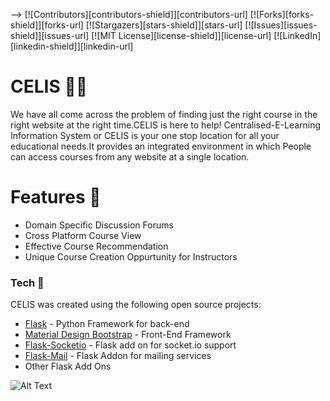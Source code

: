 -->
[![Contributors][contributors-shield]][contributors-url]
[![Forks][forks-shield]][forks-url]
[![Stargazers][stars-shield]][stars-url]
[![Issues][issues-shield]][issues-url]
[![MIT License][license-shield]][license-url]
[![LinkedIn][linkedin-shield]][linkedin-url]
# CELIS :tipping_hand_man:

We have all come across the problem of finding just the right course in the right website at the right time.CELIS is here to help!
Centralised-E-Learning Information System or CELIS is your one stop location for all your educational needs.It provides an integrated environment in which People can access courses from any website at a single location.


# Features :raised_hands:
  - Domain Specific Discussion Forums
  - Cross Platform Course View
  - Effective Course Recommendation
  - Unique Course Creation Oppurtunity for Instructors
  
  
### Tech :raised_hands:

CELIS was created using the following open source projects:

* [Flask]                     - Python Framework for back-end
* [Material Design Bootstrap] - Front-End Framework
* [Flask-Socketio]            - Flask add on for socket.io support
* [Flask-Mail]                - Flask Addon for mailing services
* Other Flask Add Ons

![Alt Text](https://images.app.goo.gl/cKoAD6TGd4AJyCp97)


[Flask]: <https://flask.palletsprojects.com/en/1.1.x/>
[Material Design Bootstrap]: <https://mdbootstrap.com/>
[Flask-Socketio]: <https://flask-socketio.readthedocs.io/en/latest/>
[Flask-Mail]: <https://pythonhosted.org/Flask-Mail/>

